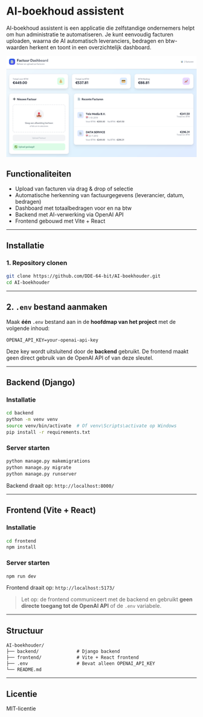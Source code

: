 # AI-boekhoud assistent

AI-boekhoud assistent is een applicatie die zelfstandige ondernemers helpt om hun administratie te automatiseren. Je kunt eenvoudig facturen uploaden, waarna de AI automatisch leveranciers, bedragen en btw-waarden herkent en toont in een overzichtelijk dashboard.

![user interface](.github/images/dashboard.png)

## Functionaliteiten

- Upload van facturen via drag & drop of selectie
- Automatische herkenning van factuurgegevens (leverancier, datum, bedragen)
- Dashboard met totaalbedragen voor en na btw
- Backend met AI-verwerking via OpenAI API
- Frontend gebouwd met Vite + React

---

## Installatie

### 1. Repository clonen

```bash
git clone https://github.com/DDE-64-bit/AI-boekhouder.git
cd AI-boekhouder
```

---

## 2. `.env` bestand aanmaken

Maak **één** `.env` bestand aan in de **hoofdmap van het project** met de volgende inhoud:

```
OPENAI_API_KEY=your-openai-api-key
```

Deze key wordt uitsluitend door de **backend** gebruikt. De frontend maakt geen direct gebruik van de OpenAI API of van deze sleutel.

---

## Backend (Django)

### Installatie

```bash
cd backend
python -m venv venv
source venv/bin/activate  # Of venv\Scripts\activate op Windows
pip install -r requirements.txt
```

### Server starten

```bash
python manage.py makemigrations
python manage.py migrate
python manage.py runserver
```

Backend draait op: `http://localhost:8000/`

---

## Frontend (Vite + React)

### Installatie

```bash
cd frontend
npm install
```

### Server starten

```bash
npm run dev
```

Frontend draait op: `http://localhost:5173/`

> Let op: de frontend communiceert met de backend en gebruikt **geen directe toegang tot de OpenAI API** of de `.env` variabele.

---

## Structuur

```
AI-boekhouder/
├── backend/              # Django backend
├── frontend/             # Vite + React frontend
├── .env                  # Bevat alleen OPENAI_API_KEY
└── README.md
```

---

## Licentie

MIT-licentie
